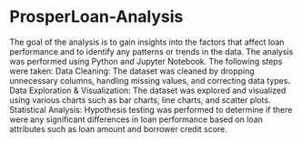 # ProsperLoan-Analysis
The goal of the analysis is to gain insights into the factors that affect loan performance and to identify any patterns or trends in the data.
The analysis was performed using Python and Jupyter Notebook. The following steps were taken:
Data Cleaning: The dataset was cleaned by dropping unnecessary columns, handling missing values, and correcting data types.
Data Exploration & Visualization: The dataset was explored and visualized using various charts such as bar charts, line charts, and scatter plots.
Statistical Analysis: Hypothesis testing was performed to determine if there were any significant differences in loan performance based on loan attributes such as loan amount and borrower credit score.
